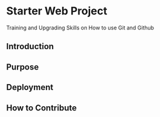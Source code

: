 # Starter Web Project

Training and Upgrading Skills on How to use Git and Github

## Introduction

## Purpose 

## Deployment

## How to Contribute